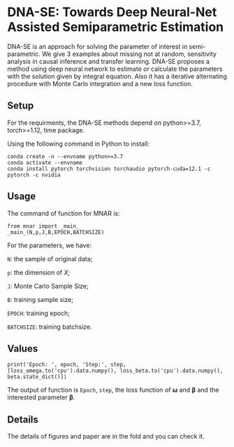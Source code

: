 # DNA-SE: Towards Deep Neural-Net Assisted Semiparametric Estimation
DNA-SE is an approach for solving the parameter of interest in semi-parametric. We give 3 examples about missing not at random, sensitivity analysis in causal inference and transfer learning. DNA-SE proposes a method using deep neural network to estimate or calculate the parameters with the solution given by integral equation. Also it has a iterative alternating procedure with Monte Carlo integration and a new loss function.

## Setup
For the requirments, the DNA-SE methods depend on python>=3.7, torch>=1.12, time package.

Using the following command in Python to install:
```
conda create -n --envname python>=3.7
conda activate --envname
conda install pytorch torchvision torchaudio pytorch-cuda=12.1 -c pytorch -c nvidia
```

## Usage
The command of function for MNAR is:
```
from mnar import _main_
_main_(N,p,J,B,EPOCH,BATCHSIZE)
```
For the parameters, we have:

```N```: the sample of original data;

```p```: the dimension of $X$;

```J```: Monte Carlo Sample Size;

```B```: training sample size;

```EPOCH```: training epoch;

```BATCHSIZE```: training batchsize. 

## Values
```print('Epoch: ', epoch, 'Step:', step,[loss_omega.to('cpu').data.numpy(), loss_beta.to('cpu').data.numpy(), beta.state_dict()])```

The output of function is ```Epoch```, ```step```, the loss function of $\mathbf{\omega}$ and $\mathbf{\beta}$ and the interested parameter $\mathbf{\beta}$.

## Details
The details of figures and paper are in the fold and you can check it.
